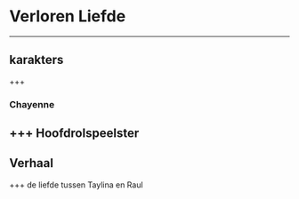 # Verloren Liefde
---
## karakters
+++
### Chayenne
+++
Hoofdrolspeelster
---
## Verhaal
+++
de liefde tussen Taylina en Raul
